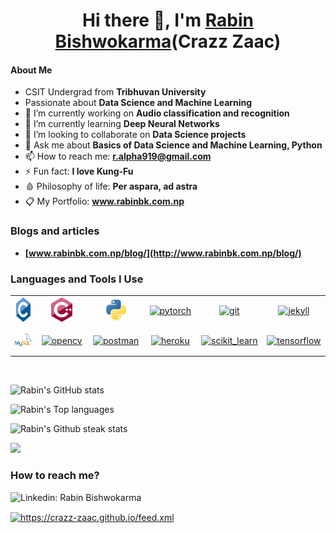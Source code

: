 <h1 align="center">Hi there 👋, I'm <a href = "https://www.linkedin.com/in/rabin-bishwokarma/">Rabin Bishwokarma</a>(Crazz Zaac)</h1>

#### About Me
- CSIT Undergrad from **Tribhuvan University**
- Passionate about **Data Science and Machine Learning**
- 🔭 I’m currently working on **Audio classification and recognition**
- 🌱 I’m currently learning **Deep Neural Networks**
- 👯 I’m looking to collaborate on **Data Science projects**
- 💬 Ask me about **Basics of Data Science and Machine Learning, Python**
- 📫 How to reach me: **r.alpha919@gmail.com**
- ⚡ Fun fact: **I love Kung-Fu**
- 🩸 Philosophy of life: **Per aspara, ad astra**
- 📋 My Portfolio: **www.rabinbk.com.np**

### Blogs and articles 
* **[www.rabinbk.com.np/blog/](http://www.rabinbk.com.np/blog/)**


### Languages and Tools I Use
<p>
<table width="100">
	<tr> 
		<td align='center' width="190">
			<a href="https://www.cprogramming.com/" target="_blank"> 
				<img src="https://github.com/devicons/devicon/blob/master/icons/c/c-original.svg" alt="c" width="40" height="40"/> 
			</a> 
		</td>
		<td align='center' width="190">
			<a href="https://www.w3schools.com/cpp/" target="_blank"> 
				<img src="https://github.com/devicons/devicon/blob/master/icons/cplusplus/cplusplus-original.svg" alt="cplusplus" width="40" height="40"/> 
			</a>
		</td>
		<td align='center' width="190">
			<a href="https://www.python.org" target="_blank"> 
				<img src="https://github.com/devicons/devicon/blob/master/icons/python/python-original.svg" alt="python" width="40" height="40"/> 
			</a> 
		</td>
		<td align='center' width="190">
			<a href="https://pytorch.org/" target="_blank"> 
				<img src="https://www.vectorlogo.zone/logos/pytorch/pytorch-icon.svg" alt="pytorch" width="40" height="40"/> 
			</a> 
		</td>
		<td align='center' width="190">
			<a href="https://git-scm.com/" target="_blank">
				<img src="https://www.vectorlogo.zone/logos/git-scm/git-scm-icon.svg" alt="git" width="40" height="40"/> 
			</a> 
		</td>
		<td align='center' width="190">
			<a href="https://jekyllrb.com/" target="_blank"> 
				<img src="https://www.vectorlogo.zone/logos/jekyllrb/jekyllrb-icon.svg" alt="jekyll" width="40" height="40"/> 
			</a> 
		</td>
	</tr>
	<tr>
		<td align='center' width="190">
			<a href="https://www.mysql.com/" target="_blank"> 
				<img src="https://github.com/devicons/devicon/blob/master/icons/mysql/mysql-original-wordmark.svg" alt="mysql" width="40" height="40"/> 
			</a> 
		</td>
		<td align='center' width="190">
			<a href="https://opencv.org/" target="_blank"> 
				<img src="https://www.vectorlogo.zone/logos/opencv/opencv-icon.svg" alt="opencv" width="40" height="40"/> 
			</a>  
		</td>
		<td align='center' width="190">
			<a href="https://postman.com" target="_blank"> 
				<img src="https://www.vectorlogo.zone/logos/getpostman/getpostman-icon.svg" alt="postman" width="40" height="40"/> 
			</a> 
		</td>
		<td align='center' width="190">
			<a href="https://heroku.com" target="_blank"> 
				<img src="https://www.vectorlogo.zone/logos/heroku/heroku-icon.svg" alt="heroku" width="40" height="40"/> 
			</a> 
		</td>
		<td align='center' width="190">
			<a href="https://scikit-learn.org/" target="_blank"> 
				<img src="https://upload.wikimedia.org/wikipedia/commons/0/05/Scikit_learn_logo_small.svg" alt="scikit_learn" width="40" height="40"/> 
			</a> 
		</td>
		<td align='center' width="190">
			<a href="https://www.tensorflow.org" target="_blank"> 
				<img src="https://www.vectorlogo.zone/logos/tensorflow/tensorflow-icon.svg" alt="tensorflow" width="40" height="40"/> 
			</a>
		</td>
	</tr>
</table>
</p>
<br>

![Rabin's GitHub stats](https://github-readme-stats.vercel.app/api?username=crazz-zaac&show_icons=true&theme=react)

![Rabin's Top languages](https://github-readme-stats.vercel.app/api/top-langs?username=crazz-zaac&show_icons=true&theme=react)
<br>
<p align="left">

![Rabin's Github steak stats](https://github-readme-streak-stats.herokuapp.com/?user=crazz-zaac&theme=synthwave)
</p>
<img src="https://activity-graph.herokuapp.com/graph?username=crazz-zaac&bg_color=2B213A&color=E5289E&line=DA5B0B&point=E1E8EB">



### How to reach me?
<p align="left">
<img src="https://img.shields.io/badge/LinkedIn-0077B5?style=for-the-badge&logo=linkedin&logoColor=white" alt="Linkedin: Rabin Bishwokarma" href="https://www.linkedin.com/in/rabin-bishwokarma/">
</p>
<a href="https://crazz-zaac.github.io/feed.xml" target="blank"><img align="center" src="https://cdn.jsdelivr.net/npm/simple-icons@3.0.1/icons/rss.svg" alt="https://crazz-zaac.github.io/feed.xml" height="30" width="40" /></a>
</p>

